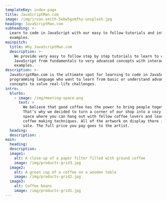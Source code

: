 ```yaml
---
templateKey: index-page
title: JavaScriptMan.com
image: /img/irvan-smith-5ebw5gomfhy-unsplash.jpg
heading: JavaScriptMan.com
subheading: >-
  Learn to code in JavaScript with our easy to follow tutorials and interactive
  examples.
mainpitch:
  title: Why JavaScriptMan.com
  description: >-
    We provide very easy to follow step by step tutorials to learn to code in
    JavaScript from fundamentals to very advanced concepts with interactive
    examples.
description: >-
  JavaScriptMan.com is the ultimate spot for learning to code in JavaScript
  programming language who want to learn from basic or understand advanced
  concepts to solve real-life challenges.
intro:
  blurbs:
    - image: /img/meeting-space.png
      text: >
        We believe that good coffee has the power to bring people together.
        That’s why we decided to turn a corner of our shop into a cozy meeting
        space where you can hang out with fellow coffee lovers and learn about
        coffee making techniques. All of the artwork on display there is for
        sale. The full price you pay goes to the artist.
  heading: .
  description: .
main:
  heading: .
  description: .
  image1:
    alt: A close-up of a paper filter filled with ground coffee
    image: /img/products-grid3.jpg
  image2:
    alt: A green cup of a coffee on a wooden table
    image: /img/products-grid2.jpg
  image3:
    alt: Coffee beans
    image: /img/products-grid1.jpg
---
```


